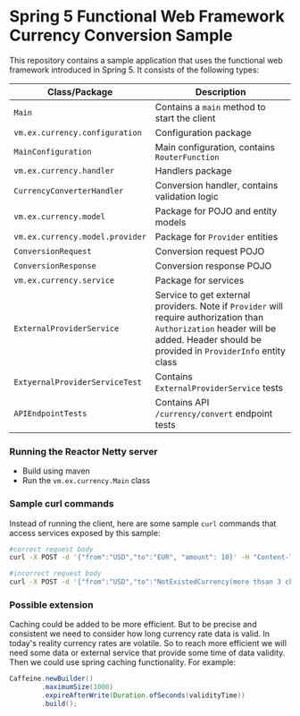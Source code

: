 # Spring 5 Functional Web Framework Currency Conversion Sample

This repository contains a sample application that uses the functional web framework introduced in Spring 5.
It consists of the following types:

| Class/Package                   | Description                                   |
| ----------------------- | --------------------------------------------- |
| `Main`                | Contains a `main` method to start the client                  |
| `vm.ex.currency.configuration`                | Configuration package                    |
| `MainConfiguration`                | Main configuration, contains `RouterFunction`                   |
| `vm.ex.currency.handler`                | Handlers package                    |
| `CurrencyConverterHandler`                | Conversion handler, contains validation logic                    |
| `vm.ex.currency.model`                | Package for POJO and entity models                    |
| `vm.ex.currency.model.provider`      | Package for `Provider` entities             |
| `ConversionRequest` | Conversion request POJO    |
| `ConversionResponse`         | Conversion response POJO  |
| `vm.ex.currency.service`                | Package for services  |
| `ExternalProviderService`                | Service to get external providers. Note if `Provider` will require authorization than `Authorization` header will be added. Header should be provided in `ProviderInfo` entity class |
| `ExtyernalProviderServiceTest`                | Contains `ExternalProviderService` tests  |
| `APIEndpointTests`                | Contains API `/currency/convert` endpoint tests  |

### Running the Reactor Netty server
 - Build using maven
 - Run the `vm.ex.currency.Main` class

### Sample curl commands

Instead of running the client, here are some sample `curl` commands that access services exposed
by this sample:

```sh
#correct request body
curl -X POST -d '{"from":"USD","to":"EUR", "amount": 10}' -H "Content-Type: application/json" http://localhost:8080/currency/convert

#incorrect request body
curl -X POST -d '{"from":"USD","to":"NotExistedCurrency(more thsan 3 characters)", "amount": 10}' -H "Content-Type: application/json" http://localhost:8080/currency/convert

```

### Possible extension

Caching could be added to be more efficient. But to be precise and consistent we need to consider how long currency rate data is valid. In today's reality currency rates are volatile. So to reach more efficient we will need some data or external service that provide some time of data validity. Then we could use spring caching functionality.
For example:
```java
Caffeine.newBuilder()
        .maximumSize(1000)
        .expireAfterWrite(Duration.ofSeconds(validityTime))
        .build();
```
